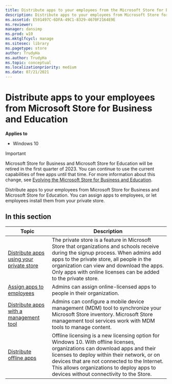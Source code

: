```yaml
---
title: Distribute apps to your employees from the Microsoft Store for Business and Education (Windows 10)
description: Distribute apps to your employees from Microsoft Store for Business or Microsoft Store for Education. You can assign apps to employees,or let employees install them from your private store.
ms.assetid: E591497C-6DFA-49C1-8329-4670F2164E9E
ms.reviewer: 
manager: dansimp
ms.prod: w10
ms.mktglfcycl: manage
ms.sitesec: library
ms.pagetype: store
author: TrudyHa
ms.author: TrudyHa
ms.topic: conceptual
ms.localizationpriority: medium
ms.date: 07/21/2021
---
```


# Distribute apps to your employees from Microsoft Store for Business and Education


**Applies to**

-   Windows 10

> [!IMPORTANT]
> Microsoft Store for Business and Microsoft Store for Education will be retired in the first quarter of 2023. You can continue to use the current capabilities of free apps until that time. For more information about this change, see [Evolving the Microsoft Store for Business and Education](https://aka.ms/windows/msfb_evolution).

Distribute apps to your employees from Microsoft Store for Business and Microsoft Store for Education. You can assign apps to employees, or let employees install them from your private store.

## In this section

| Topic | Description |
| ----- | ----------- |
| [Distribute apps using your private store](distribute-apps-from-your-private-store.md) | The private store is a feature in Microsoft Store that organizations and schools receive during the signup process. When admins add apps to the private store, all people in the organization can view and download the apps. Only apps with online licenses can be added to the private store. |
| [Assign apps to employees](assign-apps-to-employees.md) | Admins can assign online-licensed apps to people in their organization. |
| [Distribute apps with a management tool](distribute-apps-with-management-tool.md) |  Admins can configure a mobile device management (MDM) tool to synchronize your Microsoft Store inventory. Microsoft Store management tool services work with MDM tools to manage content. | 
| [Distribute offline apps](distribute-offline-apps.md) | Offline licensing is a new licensing option for Windows 10. With offline licenses, organizations can download apps and their licenses to deploy within their network, or on devices that are not connected to the Internet. This allows organizations to deploy apps to devices without connectivity to the Store. |

